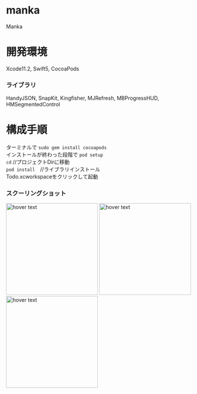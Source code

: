 # manka
Manka
# 開発環境
Xcode11.2, Swift5, CocoaPods

### ライブラリ
HandyJSON, SnapKit, Kingfisher, MJRefresh, MBProgressHUD, HMSegmentedControl

# 構成手順
ターミナルで ```sudo gem install cocoapods``` <br>
インストールが終わった段階で ```pod setup``` <br>
```cd``` //プロジェクトDirに移動 <br>
```pod install```　//ライブラリインストール <br>
Todo.xcworkspaceをクリックして起動 <br>

### スクーリングショット
<p align="left">
  <img src="https://github.com/Ricky-yu/manka/blob/master/screen4.png" width="250" title="hover text">
  <img src="https://github.com/Ricky-yu/manka/blob/master/screen2.png" width="250" title="hover text">
  <img src="https://github.com/Ricky-yu/manka/blob/master/screen1.png" width="250" title="hover text">
</p>

